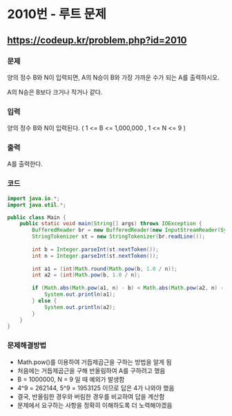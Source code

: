 # 2010번 - 루트 문제

## https://codeup.kr/problem.php?id=2010

### 문제

양의 정수 B와 N이 입력되면, A의 N승이 B와 가장 가까운 수가 되는 A를 출력하시오.

A의 N승은 B보다 크거나 작거나 같다.

### 입력

양의 정수 B와 N이 입력된다. ( 1 <= B <= 1,000,000 , 1 <= N <= 9 )

### 출력

A를 출력한다.

### 코드

``` java
import java.io.*;
import java.util.*;

public class Main {
	public static void main(String[] args) throws IOException {
		BufferedReader br = new BufferedReader(new InputStreamReader(System.in));
		StringTokenizer st = new StringTokenizer(br.readLine());
		
		int b = Integer.parseInt(st.nextToken());
		int n = Integer.parseInt(st.nextToken());
		
		int a1 = (int)Math.round(Math.pow(b, 1.0 / n));
		int a2 = (int)Math.pow(b, 1.0 / n);
		
		if (Math.abs(Math.pow(a1, n) - b) < Math.abs(Math.pow(a2, n) - b)) {
			System.out.println(a1);
		} else {
			System.out.println(a2);
		}
	}
}
```

### 문제해결방법

* Math.pow()를 이용하여 거듭제곱근을 구하는 방법을 알게 됨
* 처음에는 거듭제곱근을 구해 반올림하여 A를 구하려고 했음
* B = 1000000, N = 9 일 때 예외가 발생함
* 4^9 = 262144, 5^9 = 1953125 이므로 답은 4가 나와야 했음
* 결국, 반올림한 경우와 버림한 경우를 비교하여 답을 계산함
* 문제에서 요구하는 사항을 정확히 이해하도록 더 노력해야겠음
